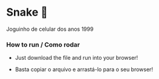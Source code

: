 # Snake :snake:

Joguinho de celular dos anos 1999

### How to run / Como rodar

* Just download the file and run into your browser!

* Basta copiar o arquivo e arrastá-lo para o seu browser!
